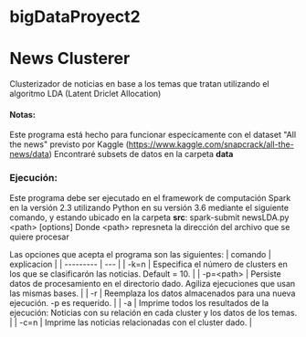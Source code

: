 ﻿# bigDataProyect2

# News Clusterer
Clusterizador de noticias en base a los temas que tratan utilizando el algoritmo LDA (Latent Driclet Allocation)

#### Notas:
Este programa está hecho para funcionar especícamente con el dataset "All the news" previsto por Kaggle (https://www.kaggle.com/snapcrack/all-the-news/data)
Encontraré subsets de datos en la carpeta **data**

### Ejecución:
Este programa debe ser ejecutado en el framework de computación Spark en la versión 2.3 utilizando Python en su versión 3.6 mediante el siguiente comando, y estando ubicado en la carpeta **src**:
<rawtext>
spark-submit newsLDA.py \<path> [options]
</rawtext>
Donde \<path> represneta la dirección del archivo que se quiere procesar

Las opciones que acepta el programa son las siguientes:
| comando | explicacion |
| --------- | --- |
| -k=n | Especifica el número de clusters en los que se clasificarón las noticias. Default = 10. |
| -p=\<path> | Persiste datos de procesamiento en el directorio dado. Agiliza ejecuciones que usan las mismas bases. |
| -r | Reemplaza los datos almacenados para una nueva ejecución. -p es requerido. |
| -a | Imprime todos los resultados de la ejecución: Noticias con su relación en cada cluster y los datos de los temas. |
| -c=n | Imprime las noticias relacionadas con el cluster dado. |
